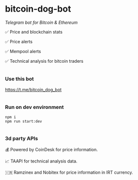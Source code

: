 # bitcoin-dog-bot
*Telegram bot for Bitcoin & Ethereum* 

✅ Price and blockchain stats

✅ Price alerts

✅ Mempool alerts

✅ Technical analysis for bitcoin traders

#

### Use this bot
https://t.me/bitcoin_dog_bot

#
### Run on dev environment
```
npm i
npm run start:dev
```

# 
### 3d party APIs
💰 Powered by CoinDesk for price information.

📈 TAAPI for technical analysis data.

🇮🇷 Ramzinex and Nobitex for price information in IRT currency.

